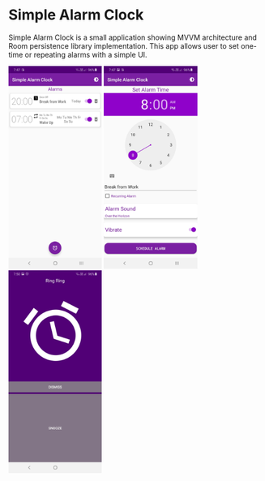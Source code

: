 # Simple Alarm Clock
Simple Alarm Clock is a small application showing MVVM architecture and Room persistence library implementation.
This app allows user to set one-time or repeating alarms with a simple UI.

<img src="screenshots/Screenshot_20200929-194719_Simple Alarm Clock.jpg" height="400" alt="Screenshot"/> <img src="screenshots/Screenshot_20200929-194746_Simple Alarm Clock.jpg" height="400" alt="Screenshot"/> <img src="screenshots/Screenshot_20200929-195011_Simple Alarm Clock.jpg" height="400" alt="Screenshot"/>
